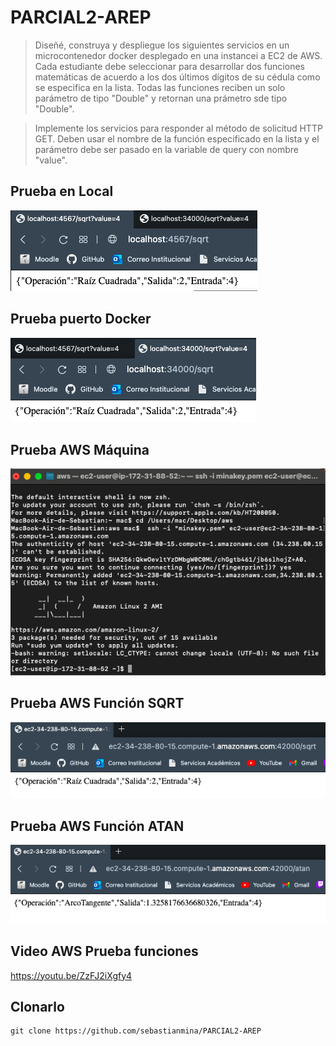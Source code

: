 # PARCIAL2-AREP

>Diseñé, construya y despliegue los siguientes servicios en un microcontenedor docker desplegado en una instancei a EC2 de AWS. Cada estudiante debe seleccionar para desarrollar dos funciones matemáticas de acuerdo a los dos últimos dígitos de su cédula como se especifica en la lista. Todas las funciones reciben un solo parámetro de tipo "Double" y retornan una prámetro sde tipo "Double".

>Implemente los servicios para responder al método de solicitud HTTP GET. Deben usar el nombre de la función especificado en la lista y el parámetro debe ser pasado en la variable de query con nombre "value".

## Prueba en Local
![](img/local.png)

## Prueba puerto Docker
![](img/localdocker.png)

## Prueba AWS Máquina
![](img/aws0.png)

## Prueba AWS Función SQRT
![](img/aws1.png)

## Prueba AWS Función ATAN
![](img/aws2.png)

## Video AWS Prueba funciones

https://youtu.be/ZzFJ2iXgfy4

## Clonarlo

```` 
git clone https://github.com/sebastianmina/PARCIAL2-AREP
